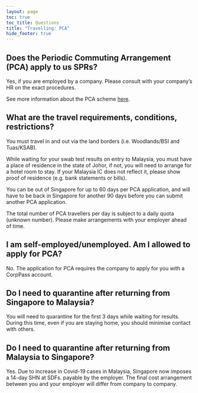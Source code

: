 ```yaml
---
layout: page
toc: true
toc_title: Questions
title: "Travelling: PCA"
hide_footer: true
---
```


## Does the Periodic Commuting Arrangement (PCA) apply to us SPRs?

Yes, if you are employed by a company. Please consult with your company’s HR on the exact procedures.

See more information about the PCA scheme [here][SafeTravel].


## What are the travel requirements, conditions, restrictions?

You must travel in and out via the land borders (i.e. Woodlands/BSI and Tuas/KSAB).

While waiting for your swab test results on entry to Malaysia, you must have a place of residence in the state of Johor, if not, you will need to arrange for a hotel room to stay. If your Malaysia IC does not reflect it, please show proof of residence (e.g. bank statements or bills).

You can be out of Singapore for up to 60 days per PCA application, and will have to be back in Singapore for another 90 days before you can submit another PCA application.

The total number of PCA travellers per day is subject to a daily quota (unknown number). Please make arrangements with your employer ahead of time.


## I am self-employed/unemployed. Am I allowed to apply for PCA?

No. The application for PCA requires the company to apply for you with a CorpPass account.


## Do I need to quarantine after returning from Singapore to Malaysia?

You will need to quarantine for the first 3 days while waiting for results. During this time, even if you are staying home, you should minimise contact with others.


## Do I need to quarantine after returning from Malaysia to Singapore?

Yes. Due to increase in Covid-19 cases in Malaysia, Singapore now imposes a 14-day SHN at SDFs. payable by the employer. The final cost arrangement between you and your employer will differ from company to company.


[SafeTravel]: https://safetravel.ica.gov.sg/pca/overview